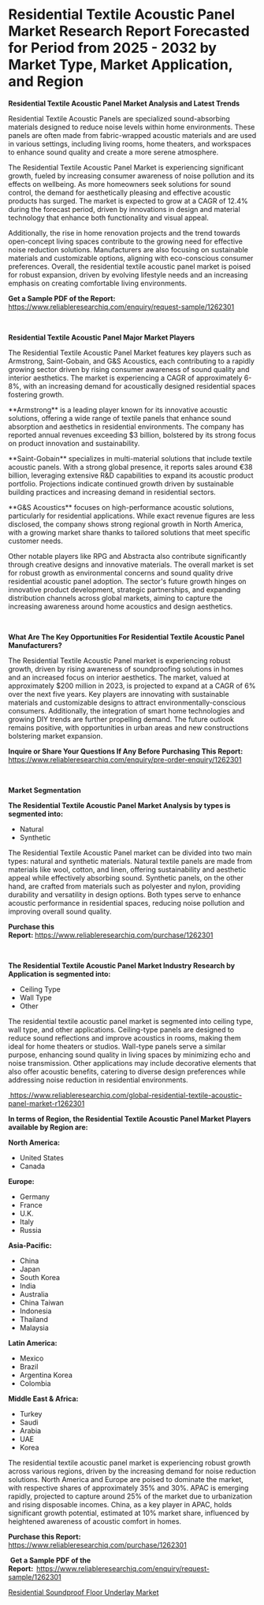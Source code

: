 <p><h1>Residential Textile Acoustic Panel Market Research Report Forecasted for Period from 2025 -  2032 by Market Type, Market Application, and Region</h1></p><p><strong>Residential Textile Acoustic Panel Market Analysis and Latest Trends</strong></p>
<p><p>Residential Textile Acoustic Panels are specialized sound-absorbing materials designed to reduce noise levels within home environments. These panels are often made from fabric-wrapped acoustic materials and are used in various settings, including living rooms, home theaters, and workspaces to enhance sound quality and create a more serene atmosphere. </p><p>The Residential Textile Acoustic Panel Market is experiencing significant growth, fueled by increasing consumer awareness of noise pollution and its effects on wellbeing. As more homeowners seek solutions for sound control, the demand for aesthetically pleasing and effective acoustic products has surged. The market is expected to grow at a CAGR of 12.4% during the forecast period, driven by innovations in design and material technology that enhance both functionality and visual appeal. </p><p>Additionally, the rise in home renovation projects and the trend towards open-concept living spaces contribute to the growing need for effective noise reduction solutions. Manufacturers are also focusing on sustainable materials and customizable options, aligning with eco-conscious consumer preferences. Overall, the residential textile acoustic panel market is poised for robust expansion, driven by evolving lifestyle needs and an increasing emphasis on creating comfortable living environments.</p></p>
<p><strong>Get a Sample PDF of the Report:&nbsp;</strong> <a href="https://www.reliableresearchiq.com/enquiry/request-sample/1262301?utm_campaign=1087&utm_medium=2&utm_source=Github&utm_content=ia&utm_term=02022025&utm_id=residential-textile-acoustic-panel">https://www.reliableresearchiq.com/enquiry/request-sample/1262301</a></p>
<p>&nbsp;</p>
<p><strong>Residential Textile Acoustic Panel Major Market Players</strong></p>
<p><p>The Residential Textile Acoustic Panel Market features key players such as Armstrong, Saint-Gobain, and G&S Acoustics, each contributing to a rapidly growing sector driven by rising consumer awareness of sound quality and interior aesthetics. The market is experiencing a CAGR of approximately 6-8%, with an increasing demand for acoustically designed residential spaces fostering growth.</p><p>**Armstrong** is a leading player known for its innovative acoustic solutions, offering a wide range of textile panels that enhance sound absorption and aesthetics in residential environments. The company has reported annual revenues exceeding $3 billion, bolstered by its strong focus on product innovation and sustainability.</p><p>**Saint-Gobain** specializes in multi-material solutions that include textile acoustic panels. With a strong global presence, it reports sales around €38 billion, leveraging extensive R&D capabilities to expand its acoustic product portfolio. Projections indicate continued growth driven by sustainable building practices and increasing demand in residential sectors.</p><p>**G&S Acoustics** focuses on high-performance acoustic solutions, particularly for residential applications. While exact revenue figures are less disclosed, the company shows strong regional growth in North America, with a growing market share thanks to tailored solutions that meet specific customer needs.</p><p>Other notable players like RPG and Abstracta also contribute significantly through creative designs and innovative materials. The overall market is set for robust growth as environmental concerns and sound quality drive residential acoustic panel adoption. The sector's future growth hinges on innovative product development, strategic partnerships, and expanding distribution channels across global markets, aiming to capture the increasing awareness around home acoustics and design aesthetics.</p></p>
<p>&nbsp;</p>
<p><strong>What Are The Key Opportunities For Residential Textile Acoustic Panel Manufacturers?</strong></p>
<p><p>The Residential Textile Acoustic Panel market is experiencing robust growth, driven by rising awareness of soundproofing solutions in homes and an increased focus on interior aesthetics. The market, valued at approximately $200 million in 2023, is projected to expand at a CAGR of 6% over the next five years. Key players are innovating with sustainable materials and customizable designs to attract environmentally-conscious consumers. Additionally, the integration of smart home technologies and growing DIY trends are further propelling demand. The future outlook remains positive, with opportunities in urban areas and new constructions bolstering market expansion.</p></p>
<p><strong>Inquire or Share Your Questions If Any Before Purchasing This Report:</strong> <a href="https://www.reliableresearchiq.com/enquiry/pre-order-enquiry/1262301?utm_campaign=1087&utm_medium=2&utm_source=Github&utm_content=ia&utm_term=02022025&utm_id=residential-textile-acoustic-panel">https://www.reliableresearchiq.com/enquiry/pre-order-enquiry/1262301</a></p>
<p>&nbsp;</p>
<p><strong>Market Segmentation</strong></p>
<p><strong>The Residential Textile Acoustic Panel Market Analysis by types is segmented into:</strong></p>
<p><ul><li>Natural</li><li>Synthetic</li></ul></p>
<p><p>The Residential Textile Acoustic Panel market can be divided into two main types: natural and synthetic materials. Natural textile panels are made from materials like wool, cotton, and linen, offering sustainability and aesthetic appeal while effectively absorbing sound. Synthetic panels, on the other hand, are crafted from materials such as polyester and nylon, providing durability and versatility in design options. Both types serve to enhance acoustic performance in residential spaces, reducing noise pollution and improving overall sound quality.</p></p>
<p><strong>Purchase this Report:&nbsp;</strong><a href="https://www.reliableresearchiq.com/purchase/1262301?utm_campaign=1087&utm_medium=2&utm_source=Github&utm_content=ia&utm_term=02022025&utm_id=residential-textile-acoustic-panel">https://www.reliableresearchiq.com/purchase/1262301</a></p>
<p>&nbsp;</p>
<p><strong>The Residential Textile Acoustic Panel Market Industry Research by Application is segmented into:</strong></p>
<p><ul><li>Ceiling Type</li><li>Wall Type</li><li>Other</li></ul></p>
<p><p>The residential textile acoustic panel market is segmented into ceiling type, wall type, and other applications. Ceiling-type panels are designed to reduce sound reflections and improve acoustics in rooms, making them ideal for home theaters or studios. Wall-type panels serve a similar purpose, enhancing sound quality in living spaces by minimizing echo and noise transmission. Other applications may include decorative elements that also offer acoustic benefits, catering to diverse design preferences while addressing noise reduction in residential environments.</p></p>
<p><a href="https://www.reliableresearchiq.com/global-residential-textile-acoustic-panel-market-r1262301?utm_campaign=1087&utm_medium=2&utm_source=Github&utm_content=ia&utm_term=02022025&utm_id=residential-textile-acoustic-panel">&nbsp;https://www.reliableresearchiq.com/global-residential-textile-acoustic-panel-market-r1262301</a></p>
<p><strong>In terms of Region, the Residential Textile Acoustic Panel Market Players available by Region are:</strong></p>
<p>
    <p> <strong> North America: </strong>
        <ul>
            <li>United States</li>
            <li>Canada</li>
        </ul>
        </p> 
    <p> <strong> Europe: </strong>
        <ul>
            <li>Germany</li>
            <li>France</li>
            <li>U.K.</li>
            <li>Italy</li>
            <li>Russia</li>
        </ul>
        </p> 
    <p> <strong> Asia-Pacific: </strong>
        <ul>
            <li>China</li>
            <li>Japan</li>
            <li>South Korea</li>
            <li>India</li>
            <li>Australia</li>
            <li>China Taiwan</li>
            <li>Indonesia</li>
            <li>Thailand</li>
            <li>Malaysia</li>
        </ul>
        </p> 
    <p> <strong> Latin America: </strong>
        <ul>
            <li>Mexico</li>
            <li>Brazil</li>
            <li>Argentina Korea</li>
            <li>Colombia</li>
        </ul>
        </p> 
    <p> <strong> Middle East & Africa: </strong>
        <ul>
            <li>Turkey</li>
            <li>Saudi</li>
            <li>Arabia</li>
            <li>UAE</li>
            <li>Korea</li>
        </ul>
    </p>
    </p>
<p><p>The residential textile acoustic panel market is experiencing robust growth across various regions, driven by the increasing demand for noise reduction solutions. North America and Europe are poised to dominate the market, with respective shares of approximately 35% and 30%. APAC is emerging rapidly, projected to capture around 25% of the market due to urbanization and rising disposable incomes. China, as a key player in APAC, holds significant growth potential, estimated at 10% market share, influenced by heightened awareness of acoustic comfort in homes.</p></p>
<p><strong>Purchase this Report: </strong><a href="https://www.reliableresearchiq.com/purchase/1262301?utm_campaign=1087&utm_medium=2&utm_source=Github&utm_content=ia&utm_term=02022025&utm_id=residential-textile-acoustic-panel">https://www.reliableresearchiq.com/purchase/1262301</a></p>
<p>&nbsp;<strong>Get a Sample PDF of the Report:&nbsp;&nbsp;</strong><a href="https://www.reliableresearchiq.com/enquiry/request-sample/1262301?utm_campaign=1087&utm_medium=2&utm_source=Github&utm_content=ia&utm_term=02022025&utm_id=residential-textile-acoustic-panel">https://www.reliableresearchiq.com/enquiry/request-sample/1262301</a></p>
<p><strong></strong></p>
<p><p><a href="https://github.com/rrapajecundi/Market-Research-Report-List-1/blob/main/residential-soundproof-floor-underlay-market.md?utm_campaign=1087&utm_medium=2&utm_source=Github&utm_content=ia&utm_term=02022025&utm_id=residential-textile-acoustic-panel">Residential Soundproof Floor Underlay Market</a></p></p>